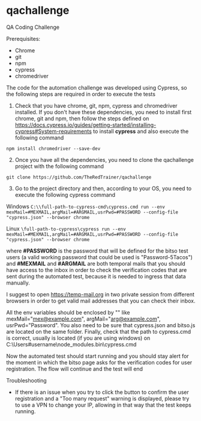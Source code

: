# qachallenge
QA Coding Challenge

Prerequisites: 
- Chrome
- git
- npm 
- cypress
- chromedriver

The code for the automation challenge was developed using Cypress, so the following steps are required in order to execute the tests

1. Check that you have chrome, git, npm, cypress and chromedriver installed. If you don't have these dependencies, you need to install first chrome, git and npm, then follow the steps defined on https://docs.cypress.io/guides/getting-started/installing-cypress#System-requirements to install **cypress** and also execute the following command

`npm install chromedriver --save-dev` 

2. Once you have all the dependencies, you need to clone the qachallenge project with the following command

`git clone https://github.com/TheRedTrainer/qachallenge`

3. Go to the project directory and then, according to your OS, you need to execute the following cypress command

Windows 
`C:\\full-path-to-cypress-cmd\cypress.cmd run --env mexMail=#MEXMAIL,argMail=#ARGMAIL,usrPwd=#PASSWORD --config-file "cypress.json" --browser chrome`

Linux 
`\full-path-to-cypress\cypress run --env mexMail=#MEXMAIL,argMail=#ARGMAIL,usrPwd=#PASSWORD --config-file "cypress.json" --browser chrome`


where **#PASSWORD** is the password that will be defined for the bitso test users (a valid working password that could be used is "Password-5Tacos") and **#MEXMAIL** and **#ARGMAIL** are both temporal mails that you should have access to the inbox in order to check the verification codes that are sent during the automated test, because it is needed to ingress that data manually.

I suggest to open  https://temp-mail.org in two private session from different browsers in order to get valid mail addresses that you can check their inbox.

All the env variables should be enclosed by "" like mexMail="mex@example.com", argMail="arg@example.com", usrPwd="Password". You also need to be sure that cypress.json and bitso.js are located on the same folder. Finally, check that the path to cypress.cmd is correct, usually is located (if you are using windows) on C:\Users\#username\node_modules\.bin\cypress.cmd


Now the automated test should start running and you should stay alert for the moment in which the bitso page asks for the verification codes for user registration. The flow will continue and the test will end


Troubleshooting 

- If there is an issue when you try to click the button to confirm the user registration and a "Too many request" warning is displayed, please try to use a VPN to change your IP, allowing in that way that the test keeps running. 



